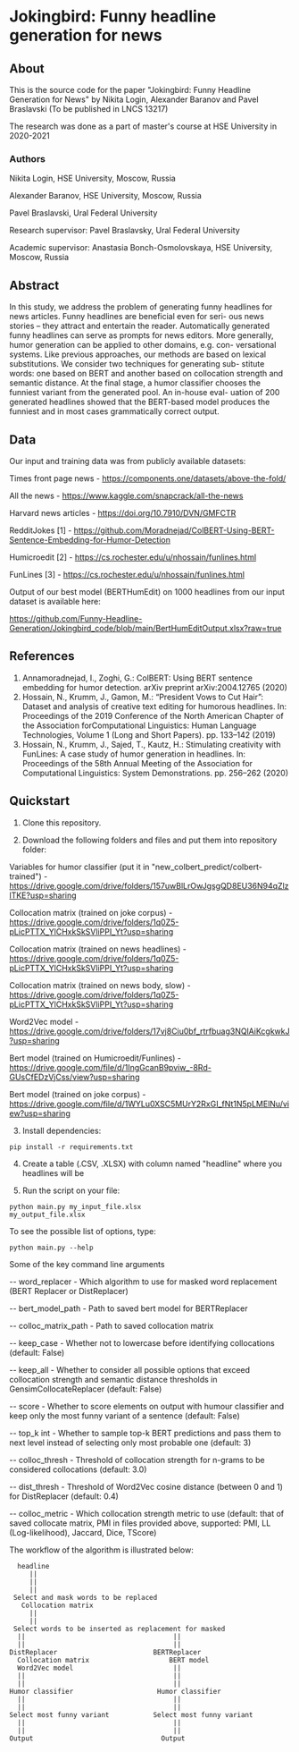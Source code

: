 # Jokingbird: Funny headline generation for news

## About

This is the source code for the paper "Jokingbird: Funny Headline Generation for News" by Nikita Login, Alexander Baranov and Pavel Braslavski (To be published in LNCS 13217)

The research was done as a part of master's course at HSE University in 2020-2021

### Authors

Nikita Login, HSE University, Moscow, Russia

Alexander Baranov, HSE University, Moscow, Russia

Pavel Braslavski, Ural Federal University

Research supervisor: Pavel Braslavsky, Ural Federal University

Academic supervisor: Anastasia Bonch-Osmolovskaya, HSE University, Moscow, Russia

## Abstract

In this study, we address the problem of generating funny
headlines for news articles. Funny headlines are beneficial even for seri-
ous news stories – they attract and entertain the reader. Automatically
generated funny headlines can serve as prompts for news editors. More
generally, humor generation can be applied to other domains, e.g. con-
versational systems. Like previous approaches, our methods are based
on lexical substitutions. We consider two techniques for generating sub-
stitute words: one based on BERT and another based on collocation
strength and semantic distance. At the final stage, a humor classifier
chooses the funniest variant from the generated pool. An in-house eval-
uation of 200 generated headlines showed that the BERT-based model
produces the funniest and in most cases grammatically correct output.

## Data

Our input and training data was from publicly available datasets:

Times front page news - https://components.one/datasets/above-the-fold/

All the news - https://www.kaggle.com/snapcrack/all-the-news

Harvard news articles - https://doi.org/10.7910/DVN/GMFCTR

RedditJokes [1] - https://github.com/Moradnejad/ColBERT-Using-BERT-Sentence-Embedding-for-Humor-Detection

Humicroedit [2] - https://cs.rochester.edu/u/nhossain/funlines.html

FunLines [3] - https://cs.rochester.edu/u/nhossain/funlines.html


Output of our best model (BERTHumEdit)  on 1000 headlines from our input dataset is available here:

https://github.com/Funny-Headline-Generation/Jokingbird_code/blob/main/BertHumEditOutput.xlsx?raw=true

## References

1. Annamoradnejad, I., Zoghi, G.: ColBERT: Using BERT sentence embedding for humor detection. arXiv preprint arXiv:2004.12765 (2020)
2. Hossain, N., Krumm, J., Gamon, M.: “President Vows to Cut <Taxes>Hair”: Dataset and analysis of creative text editing for humorous headlines. In: Proceedings of the 2019 Conference of the North American Chapter of the Association forComputational Linguistics: Human Language Technologies, Volume 1 (Long and Short Papers). pp. 133–142 (2019)
3. Hossain, N., Krumm, J., Sajed, T., Kautz, H.: Stimulating creativity with FunLines: A case study of humor generation in headlines. In: Proceedings of the 58th Annual Meeting of the Association for Computational Linguistics: System Demonstrations. pp. 256–262 (2020)

## Quickstart

1. Clone this repository.

2. Download the following folders and files and put them into repository folder:

Variables for humor classifier (put it in "new_colbert_predict/colbert-trained") - https://drive.google.com/drive/folders/157uwBlLrOwJgsgQD8EU36N94qZlzlTKE?usp=sharing

Collocation matrix (trained on joke corpus) - https://drive.google.com/drive/folders/1q0Z5-pLicPTTX_YlCHxkSkSVliPPI_Yt?usp=sharing

Collocation matrix (trained on news headlines) - https://drive.google.com/drive/folders/1q0Z5-pLicPTTX_YlCHxkSkSVliPPI_Yt?usp=sharing

Collocation matrix (trained on news body, slow) - https://drive.google.com/drive/folders/1q0Z5-pLicPTTX_YlCHxkSkSVliPPI_Yt?usp=sharing



Word2Vec model - https://drive.google.com/drive/folders/17vj8Ciu0bf_rtrfbuag3NQlAiKcgkwkJ?usp=sharing



Bert model (trained on Humicroedit/Funlines) - https://drive.google.com/file/d/1IngGcanB9pviw_-8Rd-GUsCfEDzVjCss/view?usp=sharing

Bert model (trained on joke corpus) - https://drive.google.com/file/d/1WYLu0XSC5MUrY2RxGI_fNt1N5pLMElNu/view?usp=sharing


3. Install dependencies:

<code>pip install -r requirements.txt</code>

4. Create a table (.CSV, .XLSX) with column named "headline" where you headlines will be

5. Run the script on your file:

<code>python main.py my_input_file.xlsx my_output_file.xlsx</code>

To see the possible list of options, type:

<code>python main.py --help</code>

Some of the key command line arguments

 -- word_replacer - Which algorithm to use for masked word replacement (BERT Replacer or DistReplacer)
 
 -- bert_model_path - Path to saved bert model for BERTReplacer
 
 -- colloc_matrix_path - Path to saved collocation matrix
 
 -- keep_case - Whether not to lowercase before identifying collocations (default: False)
 
 -- keep_all - Whether to consider all possible options that exceed collocation strength and semantic distance thresholds in GensimCollocateReplacer (default: False)
 
 -- score - Whether to score elements on output with humour classifier and keep only the most funny variant of a sentence (default: False)
 
 -- top_k int - Whether to sample top-k BERT predictions and pass them to next level instead of selecting only most probable one (default: 3)
 
 -- colloc_thresh - Threshold of collocation strength for n-grams to be considered collocations (default: 3.0)
 
 -- dist_thresh - Threshold of Word2Vec cosine distance (between 0 and 1) for DistReplacer (default: 0.4)
 
 -- colloc_metric - Which collocation strength metric to use (default: that of saved collocate matrix, PMI in files provided above,
                                                              supported: PMI, LL (Log-likelihood), Jaccard, Dice, TScore)

The workflow of the algorithm is illustrated below:

      headline
         ||
         ||
         ||
     Select and mask words to be replaced
       Collocation matrix
         ||
         ||
     Select words to be inserted as replacement for masked
      ||                                     ||
      ||                                     ||
    DistReplacer                        BERTReplacer
      Collocation matrix                    BERT model
      Word2Vec model                         ||
      ||                                     ||
      ||                                     ||
    Humor classifier                     Humor classifier
      ||                                     ||
      ||                                     ||
    Select most funny variant           Select most funny variant
      ||                                     ||
      ||                                     ||
    Output                                Output
      
